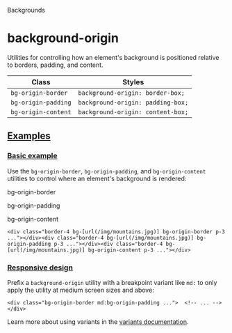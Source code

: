 <!--$-->

<!--/$-->

Backgrounds

# background-origin

Utilities for controlling how an element's background is positioned relative to borders, padding, and content.

| Class               | Styles                            |
| ------------------- | --------------------------------- |
| `bg-origin-border`  | `background-origin: border-box;`  |
| `bg-origin-padding` | `background-origin: padding-box;` |
| `bg-origin-content` | `background-origin: content-box;` |

## [Examples](#examples)

### [Basic example](#basic-example)

Use the `bg-origin-border`, `bg-origin-padding`, and `bg-origin-content` utilities to control where an element's background is rendered:

bg-origin-border

bg-origin-padding

bg-origin-content

```
<div class="border-4 bg-[url(/img/mountains.jpg)] bg-origin-border p-3 ..."></div><div class="border-4 bg-[url(/img/mountains.jpg)] bg-origin-padding p-3 ..."></div><div class="border-4 bg-[url(/img/mountains.jpg)] bg-origin-content p-3 ..."></div>
```

### [Responsive design](#responsive-design)

Prefix <!-- -->a<!-- --> `background-origin` utility<!-- --> <!-- -->with a breakpoint variant like `md:` to only apply the utility at <!-- -->medium<!-- --> <!-- -->screen sizes and above:

```
<div class="bg-origin-border md:bg-origin-padding ...">  <!-- ... --></div>
```

Learn more about using variants in the [variants documentation](/docs/hover-focus-and-other-states).

<!--$-->

<!--/$-->
